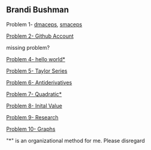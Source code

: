 ## Brandi Bushman 

Problem 1- [dmaceps](https://github.com/brandibushman/Math-4610-USU-Keobbe/blob/master/Software%20Manual%20Folder/Dmaceps%20Code.md), [smaceps](https://github.com/brandibushman/Math-4610-USU-Keobbe/blob/master/Software%20Manual%20Folder/smaceps.md)

[Problem 2- Github Account](https://github.com/brandibushman/Math-4610-USU-Keobbe)

missing problem?

[Problem 4- hello world*](https://github.com/brandibushman/Math-4610-USU-Keobbe/blob/master/Software%20Manual%20Folder/Hello%20World.md)

[Problem 5- Taylor Series](https://github.com/brandibushman/Math-4610-USU-Keobbe/blob/master/Practice/taylor.pdf)

[Problem 6- Antiderivatives](https://github.com/brandibushman/Math-4610-USU-Keobbe/blob/master/Practice/antiderivatives.pdf)

[Problem 7- Quadratic*](https://github.com/brandibushman/Math-4610-USU-Keobbe/blob/master/Software%20Manual%20Folder/Quadratic%20Routine.md)

[Problem 8- Inital Value](https://github.com/brandibushman/Math-4610-USU-Keobbe/blob/master/Practice/ivp.pdf)

[Problem 9- Research](https://github.com/brandibushman/Math-4610-USU-Keobbe/blob/master/Practice/Question%208.md)

[Problem 10- Graphs](https://github.com/brandibushman/Math-4610-USU-Keobbe/blob/master/Practice/graphs.pdf)






"*" is an organizational method for me. Please disregard
